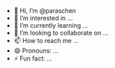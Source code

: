 - 👋 Hi, I’m @paraschen
- 👀 I’m interested in ...
- 🌱 I’m currently learning ...
- 💞️ I’m looking to collaborate on ...
- 📫 How to reach me ...
- 😄 Pronouns: ...
- ⚡ Fun fact: ...

<!---
paraschen/paraschen is a ✨ special ✨ repository because its `README.md` (this file) appears on your GitHub profile.
You can click the Preview link to take a look at your changes.
--->
